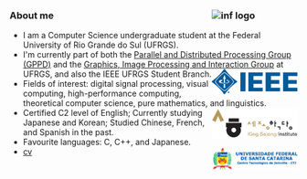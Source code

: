 ### About me <img src="/assets/inf-logo.png" alt="inf logo" style="width: 150px;" align="right"/>
- I am a Computer Science undergraduate student at the Federal University of Rio Grande do Sul (UFRGS).
- I'm currently part of both the [Parallel and Distributed Processing Group (GPPD)](https://www.inf.ufrgs.br/gppd/site/) and the [Graphics, Image Processing and Interaction Group](https://www.inf.ufrgs.br/cg/) at UFRGS, and also the IEEE UFRGS Student Branch. <img src="/assets/ieee-logo.png" alt="ieee logo" style="width: 150px;" align="right"/>
- Fields of interest: digital signal processing, visual computing, high-performance computing, theoretical computer science, pure mathematics, and linguistics. <img src="/assets/ksi-logo.png" alt="ksi logo" style="width: 150px;" align="right"/>
- Certified C2 level of English; Currently studying Japanese and Korean; Studied Chinese, French, and Spanish in the past. 
- Favourite languages: C, C++, and Japanese. <img src="/assets/ufsc-ctj.png" alt="ufsc-ctj logo" style="width: 150px;" align="right"/>
- [cv](https://beckcomp.github.io/CV.pdf)
